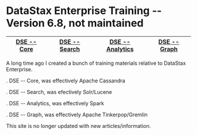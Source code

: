 DataStax Enterprise Training -- Version 6.8, not maintained 
===================

| **[DSE -- Core](https://github.com/farrell0/DSE_Training/tree/main/core])**| **[DSE -- Search](https://github.com/farrell0/DSE_Training/edit/main/README.md)**| **[DSE -- Analytics](https://github.com/farrell0/DSE_Training/edit/main/README.md)** |  **[DSE -- Graph](https://github.com/farrell0/DSE_Training/edit/main/README.md)** |
|---------------|---------------|---------------|---------------|

A long time ago I created a bunch of training materials relative to DataStax Enterprise.

   .  DSE -- Core, was effectively Apache Cassandra

   .  DSE -- Search, was efectively Solr/Lucene

   .  DSE -- Analytics, was effectively Spark
 
   .  DSE -- Graph, was effectively Apache Tinkerpop/Gremlin


This site is no longer updated with new articles/information.

